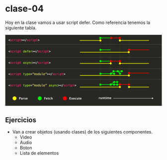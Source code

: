 # clase-04

Hoy en la clase vamos a usar script defer.
Como referencia tenemos la siguiente tabla.

<img src="./docs/img/script_tag.png"/>

## Ejercicios

* Van a crear objetos (usando clases) de los siguientes componentes.
    - Video
    - Audio
    - Boton
    - Lista de elementos